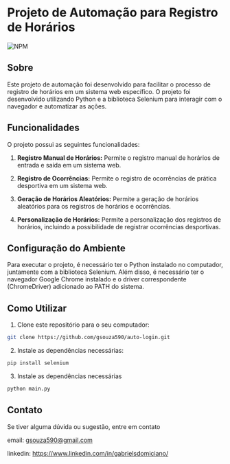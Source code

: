 # Projeto de Automação para Registro de Horários
![NPM](https://img.shields.io/npm/l/react)

## Sobre
Este projeto de automação foi desenvolvido para facilitar o processo de registro de horários em um sistema web específico. O projeto foi desenvolvido utilizando Python e a biblioteca Selenium para interagir com o navegador e automatizar as ações.

## Funcionalidades

O projeto possui as seguintes funcionalidades:

1. **Registro Manual de Horários:** Permite o registro manual de horários de entrada e saída em um sistema web.

2. **Registro de Ocorrências:** Permite o registro de ocorrências de prática desportiva em um sistema web.

3. **Geração de Horários Aleatórios:** Permite a geração de horários aleatórios para os registros de horários e ocorrências.

4. **Personalização de Horários:** Permite a personalização dos registros de horários, incluindo a possibilidade de registrar ocorrências desportivas.

## Configuração do Ambiente

Para executar o projeto, é necessário ter o Python instalado no computador, juntamente com a biblioteca Selenium. Além disso, é necessário ter o navegador Google Chrome instalado e o driver correspondente (ChromeDriver) adicionado ao PATH do sistema.

## Como Utilizar

1. Clone este repositório para o seu computador:

```bash
git clone https://github.com/gsouza590/auto-login.git
```

2. Instale as dependências necessárias:
```bash
pip install selenium
```

3. Instale as dependências necessárias
```bash
python main.py
```

## Contato
Se tiver alguma dúvida ou sugestão, entre em contato

email: gsouza590@gmail.com

linkedin: https://www.linkedin.com/in/gabrielsdomiciano/


